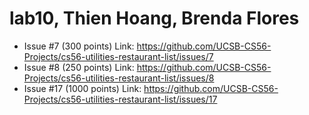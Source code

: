 # lab10, Thien Hoang, Brenda Flores

* Issue #7 (300 points) Link: https://github.com/UCSB-CS56-Projects/cs56-utilities-restaurant-list/issues/7
* Issue #8 (250 points) Link: https://github.com/UCSB-CS56-Projects/cs56-utilities-restaurant-list/issues/8
* Issue #17 (1000 points) Link: https://github.com/UCSB-CS56-Projects/cs56-utilities-restaurant-list/issues/17
